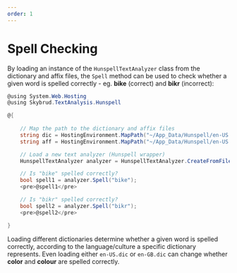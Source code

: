 ```yaml
---
order: 1
---
```


# Spell Checking

By loading an instance of the <code type="Skybrud.TextAnalysis.Hunspell.HunspellTextAnalyzer">HunspellTextAnalyzer</code> class from the dictionary and affix files, the `Spell` method can be used to check whether a given word is spelled correctly - eg. **bike** (correct) and **bikr** (incorrect):

```csharp
@using System.Web.Hosting
@using Skybrud.TextAnalysis.Hunspell

@{
   
    // Map the path to the dictionary and affix files
    string dic = HostingEnvironment.MapPath("~/App_Data/Hunspell/en-US.dic");
    string aff = HostingEnvironment.MapPath("~/App_Data/Hunspell/en-US.aff");

    // Load a new text analyzer (Hunspell wrapper)
    HunspellTextAnalyzer analyzer = HunspellTextAnalyzer.CreateFromFiles(dic, aff);

    // Is "bike" spelled correctly?
    bool spell1 = analyzer.Spell("bike");
    <pre>@spell1</pre>

    // Is "bikr" spelled correctly?
    bool spell2 = analyzer.Spell("bikr");
    <pre>@spell2</pre>

}
```

Loading different dictionaries determine whether a given word is spelled correctly, according to the language/culture a specific dictionary represents. Even loading either `en-US.dic` or `en-GB.dic` can change whether **color** and **colour** are spelled correctly.